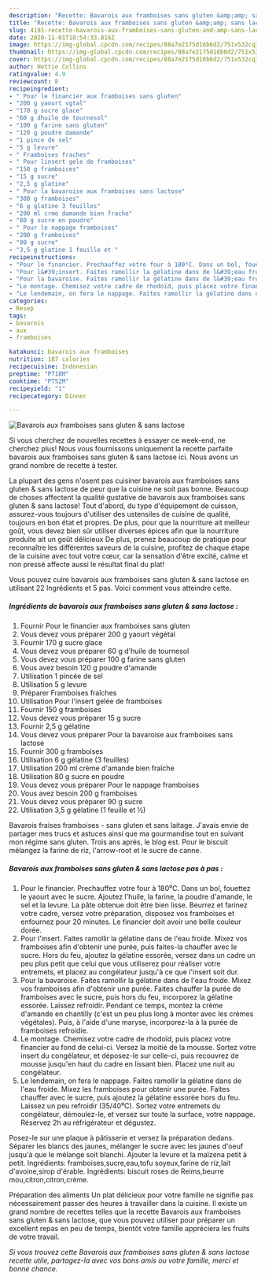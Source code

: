 ```yaml
---
description: "Recette: Bavarois aux framboises sans gluten &amp;amp; sans lactose"
title: "Recette: Bavarois aux framboises sans gluten &amp;amp; sans lactose"
slug: 4191-recette-bavarois-aux-framboises-sans-gluten-and-amp-sans-lactose
date: 2020-11-01T18:54:33.816Z
image: https://img-global.cpcdn.com/recipes/88a7e2175d16b6d2/751x532cq70/bavarois-aux-framboises-sans-gluten-sans-lactose-photo-principale-de-la-recette.jpg
thumbnail: https://img-global.cpcdn.com/recipes/88a7e2175d16b6d2/751x532cq70/bavarois-aux-framboises-sans-gluten-sans-lactose-photo-principale-de-la-recette.jpg
cover: https://img-global.cpcdn.com/recipes/88a7e2175d16b6d2/751x532cq70/bavarois-aux-framboises-sans-gluten-sans-lactose-photo-principale-de-la-recette.jpg
author: Hettie Collins
ratingvalue: 4.9
reviewcount: 8
recipeingredient:
- " Pour le financier aux framboises sans gluten"
- "200 g yaourt vgtal"
- "170 g sucre glace"
- "60 g dhuile de tournesol"
- "100 g farine sans gluten"
- "120 g poudre damande"
- "1 pince de sel"
- "5 g levure"
- " Framboises fraches"
- " Pour linsert gele de framboises"
- "150 g framboises"
- "15 g sucre"
- "2,5 g glatine"
- " Pour la bavaroise aux framboises sans lactose"
- "300 g framboises"
- "6 g glatine 3 feuilles"
- "200 ml crme damande bien frache"
- "80 g sucre en poudre"
- " Pour le nappage framboises"
- "200 g framboises"
- "90 g sucre"
- "3,5 g glatine 1 feuille et "
recipeinstructions:
- "Pour le financier. Prechauffez votre four à 180⁰C. Dans un bol, fouettez le yaourt avec le sucre. Ajoutez l&#39;huile, la farine, la poudre d&#39;amande, le sel et la levure. La pâte obtenue doit être bien lisse. Beurrez et farinez votre cadre, versez votre préparation, disposez vos framboises et enfournez pour 20 minutes. Le financier doit avoir une belle couleur dorée."
- "Pour l&#39;insert. Faites ramollir la gélatine dans de l&#39;eau froide. Mixez vos framboises afin d&#39;obtenir une purée, puis faites-la chauffer avec le sucre. Hors du feu, ajoutez la gélatine essorée, versez dans un cadre un peu plus petit que celui que vous utiliserez pour réaliser votre entremets, et placez au congélateur jusqu&#39;à ce que l&#39;insert soit dur."
- "Pour la bavaroise. Faites ramollir la gélatine dans de l&#39;eau froide. Mixez vos framboises afin d&#39;obtenir une purée. Faites chauffer la purée de framboises avec le sucre, puis hors du feu, incorporez la gélatine essorée. Laissez refroidir. Pendant ce temps, montez la crème d&#39;amande en chantilly (c&#39;est un peu plus long à monter avec les crèmes végétales). Puis, à l&#39;aide d&#39;une maryse, incorporez-la à la purée de framboises refroidie."
- "Le montage. Chemisez votre cadre de rhodoïd, puis placez votre financier au fond de celui-ci. Versez la moitié de la mousse. Sortez votre insert du congélateur, et déposez-le sur celle-ci, puis recouvrez de mousse jusqu&#39;en haut du cadre en lissant bien. Placez une nuit au congélateur."
- "Le lendemain, on fera le nappage. Faites ramollir la gélatine dans de l&#39;eau froide. Mixez les framboises pour obtenir une purée. Faites chauffer avec le sucre, puis ajoutez la gélatine essorée hors du feu. Laissez un peu refroidir (35/40⁰C). Sortez votre entremets du congélateur, démoulez-le, et versez sur toute la surface, votre nappage. Réservez 2h au réfrigérateur et dégustez."
categories:
- Resep
tags:
- bavarois
- aux
- framboises

katakunci: bavarois aux framboises 
nutrition: 187 calories
recipecuisine: Indonesian
preptime: "PT18M"
cooktime: "PT52M"
recipeyield: "1"
recipecategory: Dinner

---
```



![Bavarois aux framboises sans gluten &amp; sans lactose](https://img-global.cpcdn.com/recipes/88a7e2175d16b6d2/751x532cq70/bavarois-aux-framboises-sans-gluten-sans-lactose-photo-principale-de-la-recette.jpg)

Si vous cherchez de nouvelles recettes à essayer ce week-end, ne cherchez plus! Nous vous fournissons uniquement la recette parfaite bavarois aux framboises sans gluten &amp; sans lactose ici. Nous avons un grand nombre de recette à tester.

La plupart des gens n'osent pas cuisiner bavarois aux framboises sans gluten &amp; sans lactose de peur que la cuisine ne soit pas bonne. Beaucoup de choses affectent la qualité gustative de bavarois aux framboises sans gluten &amp; sans lactose! Tout d'abord, du type d'équipement de cuisson, assurez-vous toujours d'utiliser des ustensiles de cuisine de qualité, toujours en bon état et propres. De plus, pour que la nourriture ait meilleur goût, vous devez bien sûr utiliser diverses épices afin que la nourriture produite ait un goût délicieux De plus, prenez beaucoup de pratique pour reconnaître les différentes saveurs de la cuisine, profitez de chaque étape de la cuisine avec tout votre cœur, car la sensation d'être excité, calme et non pressé affecte aussi le résultat final du plat!

<!--inarticleads1-->

Vous pouvez cuire bavarois aux framboises sans gluten &amp; sans lactose en utilisant 22 Ingrédients et 5 pas. Voici comment vous atteindre cette.

##### Ingrédients de bavarois aux framboises sans gluten &amp; sans lactose :

1. Fournir  Pour le financier aux framboises sans gluten
1. Vous devez vous préparer 200 g yaourt végétal
1. Fournir 170 g sucre glace
1. Vous devez vous préparer 60 g d&#39;huile de tournesol
1. Vous devez vous préparer 100 g farine sans gluten
1. Vous avez besoin 120 g poudre d&#39;amande
1. Utilisation 1 pincée de sel
1. Utilisation 5 g levure
1. Préparer  Framboises fraîches
1. Utilisation  Pour l&#39;insert gelée de framboises
1. Fournir 150 g framboises
1. Vous devez vous préparer 15 g sucre
1. Fournir 2,5 g gélatine
1. Vous devez vous préparer  Pour la bavaroise aux framboises sans lactose
1. Fournir 300 g framboises
1. Utilisation 6 g gélatine (3 feuilles)
1. Utilisation 200 ml crème d&#39;amande bien fraîche
1. Utilisation 80 g sucre en poudre
1. Vous devez vous préparer  Pour le nappage framboises
1. Vous avez besoin 200 g framboises
1. Vous devez vous préparer 90 g sucre
1. Utilisation 3,5 g gélatine (1 feuille et ½)


Bavarois fraises framboises - sans gluten et sans laitage. J&#39;avais envie de partager mes trucs et astuces ainsi que ma gourmandise tout en suivant mon régime sans gluten. Trois ans après, le blog est. Pour le biscuit mélangez la farine de riz, l&#39;arrow-root et le sucre de canne. 

<!--inarticleads2-->

##### Bavarois aux framboises sans gluten &amp; sans lactose pas à pas :

1. Pour le financier. Prechauffez votre four à 180⁰C. Dans un bol, fouettez le yaourt avec le sucre. Ajoutez l&#39;huile, la farine, la poudre d&#39;amande, le sel et la levure. La pâte obtenue doit être bien lisse. Beurrez et farinez votre cadre, versez votre préparation, disposez vos framboises et enfournez pour 20 minutes. Le financier doit avoir une belle couleur dorée.
1. Pour l&#39;insert. Faites ramollir la gélatine dans de l&#39;eau froide. Mixez vos framboises afin d&#39;obtenir une purée, puis faites-la chauffer avec le sucre. Hors du feu, ajoutez la gélatine essorée, versez dans un cadre un peu plus petit que celui que vous utiliserez pour réaliser votre entremets, et placez au congélateur jusqu&#39;à ce que l&#39;insert soit dur.
1. Pour la bavaroise. Faites ramollir la gélatine dans de l&#39;eau froide. Mixez vos framboises afin d&#39;obtenir une purée. Faites chauffer la purée de framboises avec le sucre, puis hors du feu, incorporez la gélatine essorée. Laissez refroidir. Pendant ce temps, montez la crème d&#39;amande en chantilly (c&#39;est un peu plus long à monter avec les crèmes végétales). Puis, à l&#39;aide d&#39;une maryse, incorporez-la à la purée de framboises refroidie.
1. Le montage. Chemisez votre cadre de rhodoïd, puis placez votre financier au fond de celui-ci. Versez la moitié de la mousse. Sortez votre insert du congélateur, et déposez-le sur celle-ci, puis recouvrez de mousse jusqu&#39;en haut du cadre en lissant bien. Placez une nuit au congélateur.
1. Le lendemain, on fera le nappage. Faites ramollir la gélatine dans de l&#39;eau froide. Mixez les framboises pour obtenir une purée. Faites chauffer avec le sucre, puis ajoutez la gélatine essorée hors du feu. Laissez un peu refroidir (35/40⁰C). Sortez votre entremets du congélateur, démoulez-le, et versez sur toute la surface, votre nappage. Réservez 2h au réfrigérateur et dégustez.


Posez-le sur une plaque à pâtisserie et versez la préparation dedans. Séparer les blancs des jaunes, mélanger le sucre avec les jaunes d&#39;oeuf jusqu&#39;à que le mélange soit blanchi. Ajouter la levure et la maïzena petit à petit. Ingrédients: framboises,sucre,eau,tofu soyeux,farine de riz,lait d&#39;avoine,sirop d&#39;érable. Ingrédients: biscuit roses de Reims,beurre mou,citron,citron,crème. 

<!--inarticleads1-->

<p>
Préparation des aliments Un plat délicieux pour votre famille ne signifie pas nécessairement passer des heures à travailler dans la cuisine. Il existe un grand nombre de recettes telles que la recette Bavarois aux framboises sans gluten &amp; sans lactose, que vous pouvez utiliser pour préparer un excellent repas en peu de temps, bientôt votre famille appréciera les fruits de votre travail.
</p>

<p>
<i>Si vous trouvez cette Bavarois aux framboises sans gluten &amp; sans lactose recette utile, partagez-la avec vos bons amis ou votre famille, merci et bonne chance.</i>
</p>
